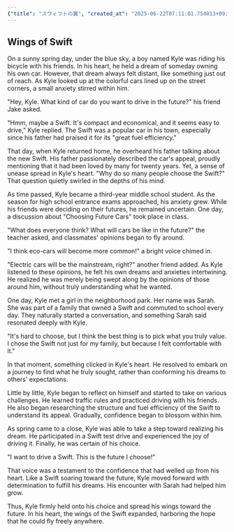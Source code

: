```yaml
---
{"title": "スウィフトの翼", "created_at": "2025-06-22T07:11:01.754013+09:00"}
---
```


## Wings of Swift

On a sunny spring day, under the blue sky, a boy named Kyle was riding his bicycle with his friends. In his heart, he held a dream of someday owning his own car. However, that dream always felt distant, like something just out of reach. As Kyle looked up at the colorful cars lined up on the street corners, a small anxiety stirred within him.

"Hey, Kyle. What kind of car do you want to drive in the future?" his friend Jake asked.

"Hmm, maybe a Swift. It's compact and economical, and it seems easy to drive," Kyle replied. The Swift was a popular car in his town, especially since his father had praised it for its "great fuel efficiency."

That day, when Kyle returned home, he overheard his father talking about the new Swift. His father passionately described the car's appeal, proudly mentioning that it had been loved by many for twenty years. Yet, a sense of unease spread in Kyle's heart. "Why do so many people choose the Swift?" That question quietly swirled in the depths of his mind.

As time passed, Kyle became a third-year middle school student. As the season for high school entrance exams approached, his anxiety grew. While his friends were deciding on their futures, he remained uncertain. One day, a discussion about "Choosing Future Cars" took place in class.

"What does everyone think? What will cars be like in the future?" the teacher asked, and classmates' opinions began to fly around.

"I think eco-cars will become more common!" a bright voice chimed in.

"Electric cars will be the mainstream, right?" another friend added. As Kyle listened to these opinions, he felt his own dreams and anxieties intertwining. He realized he was merely being swept along by the opinions of those around him, without truly understanding what he wanted.

One day, Kyle met a girl in the neighborhood park. Her name was Sarah. She was part of a family that owned a Swift and commuted to school every day. They naturally started a conversation, and something Sarah said resonated deeply with Kyle.

"It's hard to choose, but I think the best thing is to pick what you truly value. I chose the Swift not just for my family, but because I felt comfortable with it."

In that moment, something clicked in Kyle's heart. He resolved to embark on a journey to find what he truly sought, rather than conforming his dreams to others' expectations.

Little by little, Kyle began to reflect on himself and started to take on various challenges. He learned traffic rules and practiced driving with his friends. He also began researching the structure and fuel efficiency of the Swift to understand its appeal. Gradually, confidence began to blossom within him.

As spring came to a close, Kyle was able to take a step toward realizing his dream. He participated in a Swift test drive and experienced the joy of driving it. Finally, he was certain of his choice.

"I want to drive a Swift. This is the future I choose!"

That voice was a testament to the confidence that had welled up from his heart. Like a Swift soaring toward the future, Kyle moved forward with determination to fulfill his dreams. His encounter with Sarah had helped him grow.

Thus, Kyle firmly held onto his choice and spread his wings toward the future. In his heart, the wings of the Swift expanded, harboring the hope that he could fly freely anywhere.
